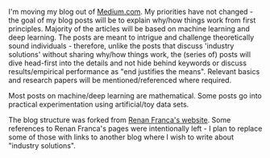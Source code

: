 I'm moving my blog out of [Medium.com](https://snaveenmathew.medium.com/). My priorities have not changed - the goal of my blog posts will be to explain why/how things work from first principles. Majority of the articles will be based on machine learning and deep learning. The posts are meant to intrigue and challenge theoretically sound individuals - therefore, unlike the posts that discuss 'industry solutions' without sharing why/how things work, the (series of) posts will dive head-first into the details and not hide behind keywords or discuss results/empirical performance as "end justifies the means". Relevant basics and research papers will be mentioned/referenced where required.

Most posts on machine/deep learning are mathematical. Some posts go into practical experimentation using artificial/toy data sets.

The blog structure was forked from [Renan Franca's website](https://renanfranca.github.io/). Some references to Renan Franca's pages were intentionally left - I plan to replace some of those with links to another blog where I wish to write about "industry solutions".
